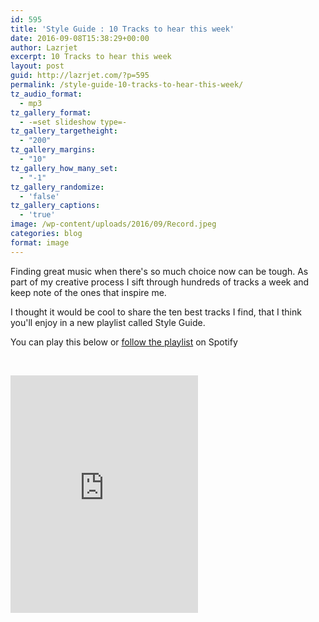```yaml
---
id: 595
title: 'Style Guide : 10 Tracks to hear this week'
date: 2016-09-08T15:38:29+00:00
author: Lazrjet
excerpt: 10 Tracks to hear this week
layout: post
guid: http://lazrjet.com/?p=595
permalink: /style-guide-10-tracks-to-hear-this-week/
tz_audio_format:
  - mp3
tz_gallery_format:
  - -=set slideshow type=-
tz_gallery_targetheight:
  - "200"
tz_gallery_margins:
  - "10"
tz_gallery_how_many_set:
  - "-1"
tz_gallery_randomize:
  - 'false'
tz_gallery_captions:
  - 'true'
image: /wp-content/uploads/2016/09/Record.jpeg
categories: blog
format: image
---
```

Finding great music when there's so much choice now can be tough. As part of my creative process I sift through hundreds of tracks a week and keep note of the ones that inspire me.

I thought it would be cool to share the ten best tracks I find, that I think you'll enjoy in a new playlist called Style Guide.

You can play this below or <a href="spotify:user:lazrjet:playlist:2vF5SAYynIaOFZq2H8oM44">follow the playlist</a> on Spotify

&nbsp;

<iframe src="https://embed.spotify.com/?uri=spotify%3Auser%3Alazrjet%3Aplaylist%3A2vF5SAYynIaOFZq2H8oM44" width="300" height="380" frameborder="0"></iframe>